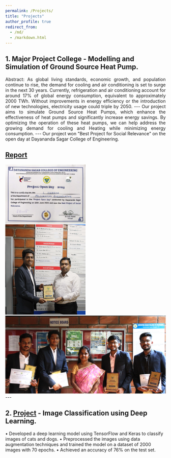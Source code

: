 ```yaml
---
permalink: /Projects/
title: "Projects"
author_profile: true
redirect_from: 
  - /md/
  - /markdown.html
---
```


## 1. Major Project College - Modelling and Simulation of Ground Source Heat Pump.


<div style="text-align: justify;">
Abstract:
As global living standards, economic growth, and population continue to rise, the demand for cooling and air conditioning is set to surge in the next 30 years. Currently, refrigeration and air conditioning account for around 17% of global energy consumption, equivalent to approximately 2000 TWh. Without improvements in energy efficiency or the introduction of new technologies, electricity usage could triple by 2050. 
---
Our project aims to simulate Ground Source Heat Pumps, which enhance the effectiveness of heat pumps and significantly increase energy savings. By optimizing the operation of these heat pumps, we can help address the growing demand for cooling and Heating while minimizing energy consumption.
--- 
Our project won "Best Project for Social Relevance" on the open day at Dayananda Sagar College of Engineering.

[Report](/files\Final_Phase_Project_Report.pdf) 
---
</div>

<div class="image-grid">
    <div class="image-half">
        <img src="/images/open_day%20certficate.jpeg" alt="Photos of Award" width="50%" align-left>
        <img src="/images/link1.JPG" alt="Photos of Award" width="50%" align-right> <img src="/images/link2.JPG" alt="Photos of Award" width="100%">
    </div>
</div>
---

## 2. [Project](https://github.com/harshal7123/FCC_challenges) - Image Classification using Deep Learning.

• Developed a deep learning model using TensorFlow and Keras to classify images of cats and dogs.
• Preprocessed the images using data augmentation techniques and trained the model on a dataset of 2000 images with 70 epochs.
• Achieved an accuracy of 76% on the test set.
